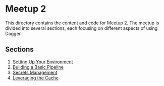 # Meetup 2

This directory contains the content and code for Meetup 2. The meetup is divided into several sections, each focusing on different aspects of using Dagger.

## Sections

1. [Setting Up Your Environment](./1.setting-up-your-enviroment/README.md)
2. [Building a Basic Pipeline](./2.building-a-basic-pipeline/README.md)
3. [Secrets Management](./3.secrets-management/README.md)
4. [Leveraging the Cache](./4.leveraging-the-cache/README.md)